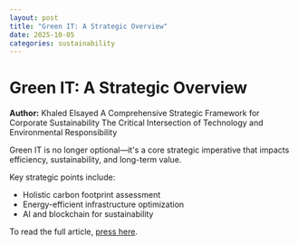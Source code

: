 ```yaml
---
layout: post
title: "Green IT: A Strategic Overview"
date: 2025-10-05
categories: sustainability
---
```

# Green IT: A Strategic Overview

**Author:** Khaled Elsayed
A Comprehensive Strategic Framework for Corporate Sustainability The Critical Intersection of Technology and Environmental Responsibility

Green IT is no longer optional—it's a core strategic imperative that impacts efficiency, sustainability, and long-term value.

Key strategic points include:
- Holistic carbon footprint assessment
- Energy-efficient infrastructure optimization
- AI and blockchain for sustainability

<p>To read the full article, <a href="https://www.linkedin.com/pulse/green-comprehensive-strategic-framework-corporate-critical-elsayed-blaof/?trackingId=SrmbQDAYTd%2BTMqeg%2BzIWkg%3D%3D" target="_blank">press here</a>.</p>